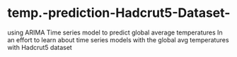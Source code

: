 # temp.-prediction-Hadcrut5-Dataset-
using ARIMA Time series model to predict global average temperatures
In an effort to learn about time series models 
with the global avg temperatures with Hadcrut5 dataset
